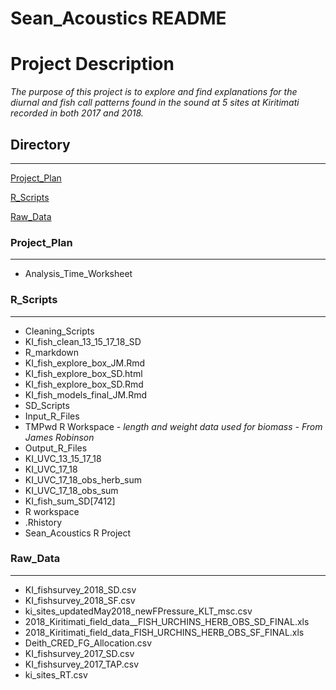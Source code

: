  Sean_Acoustics README
====================================================================

# Project Description #

*The purpose of this project is to explore and find explanations for the diurnal and fish call patterns found in the sound at 5 sites at Kiritimati recorded in both 2017 and 2018.*  

## **Directory**  ##
-----------------------------
[Project_Plan](#Project_Plan)

[R_Scripts](#R_Scripts)

[Raw_Data](#raw_Data)

### Project_Plan ###
-------------------------------------------
* Analysis_Time_Worksheet

### R_Scripts ###
---------------------------------------------------------
* Cleaning_Scripts
 * KI_fish_clean_13_15_17_18_SD
* R_markdown
 * KI_fish_explore_box_JM.Rmd
 * KI_fish_explore_box_SD.html
 * KI_fish_explore_box_SD.Rmd
 * KI_fish_models_final_JM.Rmd
* SD_Scripts
 * Input_R_Files
  * TMPwd R Workspace - *length and weight data used for biomass - From James Robinson*
 * Output_R_Files
  * KI_UVC_13_15_17_18
  * KI_UVC_17_18
  * KI_UVC_17_18_obs_herb_sum
  * KI_UVC_17_18_obs_sum
 * KI_fish_sum_SD[7412]
* R workspace
* .Rhistory
* Sean_Acoustics R Project


### Raw_Data ###
----------------------------------------------------------
* KI_fishsurvey_2018_SD.csv
* KI_fishsurvey_2018_SF.csv
* ki_sites_updatedMay2018_newFPressure_KLT_msc.csv
* 2018_Kiritimati_field_data__FISH_URCHINS_HERB_OBS_SD_FINAL.xls
* 2018_Kiritimati_field_data_FISH_URCHINS_HERB_OBS_SF_FINAL.xls
* Deith_CRED_FG_Allocation.csv
* KI_fishsurvey_2017_SD.csv
* KI_fishsurvey_2017_TAP.csv
* ki_sites_RT.csv


